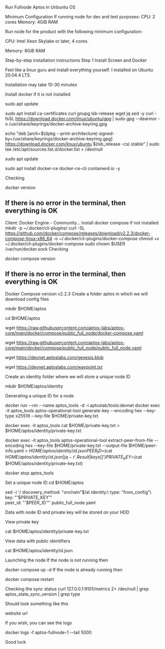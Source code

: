 Run Fullnode Aptos in Unbuntu OS

Minimum Configuration If running node for dev and test purposes:
CPU: 2 cores Memory: 4GiB RAM

Run node for the product with the following minimum configuration:

CPU: Intel Xeon Skylake or later, 4 cores.

Memory: 8GiB RAM

Step-by-step installation instructions Step 1 Install Screen and Docker

Feel like a linux guru and install everything yourself. I installed on Ubuntu 20.04.4 LTS.

Installation may take 10-30 minutes

Install docker if it is not installed

sudo apt update

sudo apt install ca-certificates curl gnupg lsb-release wget jq sed -y
curl -fsSL https://download.docker.com/linux/ubuntu/gpg | sudo gpg --dearmor -o /usr/share/keyrings/docker-archive-keyring.gpg

echo "deb [arch=$(dpkg --print-architecture) signed-by=/usr/share/keyrings/docker-archive-keyring.gpg] https://download.docker.com/linux/ubuntu $(lsb_release -cs) stable" | sudo tee /etc/apt/sources.list.d/docker.list > /dev/null

sudo apt update


sudo apt install docker-ce docker-ce-cli containerd.io -y

Checking

docker version

## If there is no error in the terminal, then everything is OK
Client: Docker Engine - Community...
Install docker compose if not installed
mkdir -p ~/.docker/cli-plugins/
curl -SL https://github.com/docker/compose/releases/download/v2.2.3/docker-compose-linux-x86_64 -o ~/.docker/cli-plugins/docker-compose
chmod +x ~/.docker/cli-plugins/docker-compose
sudo chown $USER /var/run/docker.sock
Checking

docker compose version

## If there is no error in the terminal, then everything is OK
Docker Compose version v2.2.3
Create a folder aptos in which we will download config files

mkdir $HOME/aptos

cd $HOME/aptos

wget https://raw.githubusercontent.com/aptos-labs/aptos-core/main/docker/compose/public_full_node/docker-compose.yaml

wget https://raw.githubusercontent.com/aptos-labs/aptos-core/main/docker/compose/public_full_node/public_full_node.yaml

wget https://devnet.aptoslabs.com/genesis.blob

wget https://devnet.aptoslabs.com/waypoint.txt

Create an identity folder where we will store a unique node ID

mkdir $HOME/aptos/identity

Generating a unique ID for a node

docker run --rm --name aptos_tools -d -i aptoslab/tools:devnet
docker exec -it aptos_tools aptos-operational-tool generate-key --encoding hex --key-type x25519 --key-file $HOME/private-key.txt

docker exec -it aptos_tools cat $HOME/private-key.txt > $HOME/aptos/identity/private-key.txt

docker exec -it aptos_tools aptos-operational-tool extract-peer-from-file --encoding hex --key-file $HOME/private-key.txt --output-file $HOME/peer-info.yaml > $HOME /aptos/identity/id.json
PEER_ID=$(cat $HOME/aptos/identity/id.json | jq -r '.Result | keys[]')
PRIVATE_KEY=$(cat $HOME/aptos/identity/private-key.txt)

docker stop aptos_tools

Set a unique node ID
cd $HOME/aptos

sed -i '/ discovery_method: "onchain"$/a\
      identity:\
          type: "from_config"\
          key: "'$PRIVATE_KEY'"\
          peer_id: "'$PEER_ID'"' public_full_node.yaml

Data with node ID and private key will be stored on your HDD

View private key

cat $HOME/aptos/identity/private-key.txt

View data with public identifiers

cat $HOME/aptos/identity/id.json

Launching the node
If the node is not running then

docker compose up -d
If the node is already running then

docker compose restart

Checking the sync status
curl 127.0.0.1:9101/metrics 2> /dev/null | grep aptos_state_sync_version | grep type

Should look something like this

website url

If you wish, you can see the logs

docker logs -f aptos-fullnode-1 --tail 5000

Good luck
